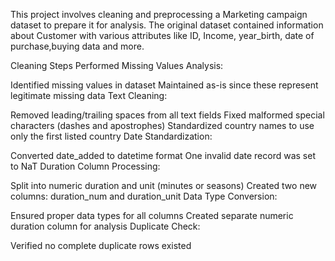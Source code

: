 This project involves cleaning and preprocessing a Marketing campaign dataset to prepare it for analysis. The original dataset contained information about Customer with various attributes like ID, Income, year_birth, date of purchase,buying data and more.

Cleaning Steps Performed Missing Values Analysis:

Identified missing values in dataset Maintained as-is since these represent legitimate missing data Text Cleaning:

Removed leading/trailing spaces from all text fields Fixed malformed special characters (dashes and apostrophes) Standardized country names to use only the first listed country Date Standardization:

Converted date_added to datetime format One invalid date record was set to NaT Duration Column Processing:

Split into numeric duration and unit (minutes or seasons) Created two new columns: duration_num and duration_unit Data Type Conversion:

Ensured proper data types for all columns Created separate numeric duration column for analysis Duplicate Check:

Verified no complete duplicate rows existed
